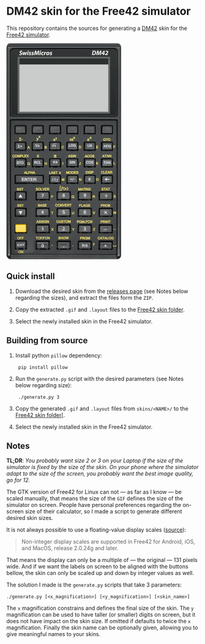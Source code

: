 # DM42 skin for the Free42 simulator

This repository contains the sources for generating a [DM42][] skin for the
[Free42 simulator][].

![thumbnail](thumbnail.png)

## Quick install

1. Download the desired skin from the [releases page][] (see Notes below
   regarding the sizes), and extract the files form the `ZIP`.

2. Copy the extracted `.gif` and `.layout` files to the [Free42 skin folder][].

3. Select the newly installed skin in the Free42 simulator.


## Building from source

1. Install python `pillow` dependency:

        pip install pillow

2. Run the `generate.py` script with the desired parameters (see Notes below
   regarding size):

        ./generate.py 3

3. Copy the generated `.gif` and `.layout` files from `skins/<NAME>/` to the
   [Free42 skin folder][.

4. Select the newly installed skin in the Free42 simulator.

## Notes

**TL;DR**: _You probably want size 2 or 3 on your Laptop if the size of the
simulator is fixed by the size of the skin. On your phone where the simulator
adapt to the size of the screen, you probably want the best image quality, go
for 12._

The GTK version of Free42 for Linux can not — as far as I know — be scaled
manually, that means the size of the `GIF` defines the size of the simulator on
screen. People have personal preferences regarding the on-screen size of
their calculator, so I made a script to generate different desired skin sizes.

It is not always possible to use a floating-value display scales
([source](https://thomasokken.com/free42/skins/#nonint)):

> Non-integer display scales are supported in Free42 for Android, iOS, and
> MacOS, release 2.0.24g and later.

That means the display can only be a multiple of — the original — 131 pixels
wide. And if we want the labels on screen to be aligned with the buttons bellow,
the skin can only be scaled up and down by integer values as well.

The solution I made is the `generate.py` scripts that take 3 parameters:

    ./generate.py [<x_magnification>] [<y_magnification>] [<skin_name>]

The `x` magnification constrains and defines the final size of the skin. The `y`
magnification can be used to have taller (or smaller) digits on screen, but it
does not have impact on the skin size. If omitted if defaults to twice the `x`
magnification. Finally the skin name can be optionally given, allowing you to
give meaningful names to your skins.

[releases page]: https://github.com/StreakyCobra/dm42-skin/releases
[DM42]: https://www.swissmicros.com/dm42.php
[Free42 simulator]: https://thomasokken.com/free42/
[Free42 skin folder]: https://thomasokken.com/free42/skins/README.html
